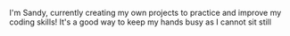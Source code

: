 I'm Sandy, currently creating my own projects to practice and improve my coding skills!
It's a good way to keep my hands busy as I cannot sit still 
